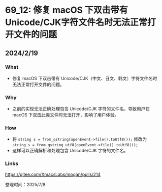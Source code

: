 # 69_12: 修复 macOS 下双击带有 Unicode/CJK字符文件名时无法正常打开文件的问题

## 2024/2/19

### What

- 修复 macOS 下双击带有 Unicode/CJK（中文、日文、韩文）字符文件名时无法正常打开文件的问题。

### Why

- 之前的实现无法正确处理包含 Unicode/CJK 字符的文件名，导致用户在 macOS 下双击此类文件时无法打开，影响了用户体验。

### How

- 将 `string s = from_qstring(openEvent->file().toUtf8());`
  修改为 `string s = from_qstring_utf8(openEvent->file().toUtf8());`
- 这样可以正确解析和处理包含 Unicode/CJK 字符的文件名。

### Links

https://gitee.com/XmacsLabs/mogan/pulls/214

整理时间：2025/7/8